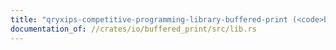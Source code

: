 ```yaml
---
title: "qryxips-competitive-programming-library-buffered-print (<code>buffered_print</code>)"
documentation_of: //crates/io/buffered_print/src/lib.rs
---
```



